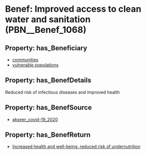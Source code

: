 # Benef: __Improved access to clean water and sanitation__ (PBN__Benef_1068)

## Property: has_Beneficiary

* [communities](../Stakeholder/PBN__Stakeholder_4)
* [vulnerable populations](../Stakeholder/PBN__Stakeholder_127)

## Property: has_BenefDetails

Reduced risk of infectious diseases and improved health

## Property: has_BenefSource

* [akseer_covid-19_2020](../Article/PBN__Article_222)

## Property: has_BenefReturn

* [Increased health and well-being, reduced risk of undernutrition](../BenefReturn/PBN__BenefReturn_1194)

